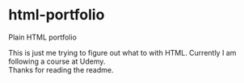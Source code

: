 # html-portfolio
<p>Plain HTML portfolio</p>
<p>This is just me trying to figure out what to with HTML. Currently I am following a course at Udemy. <br />
Thanks for reading the readme. </p>
